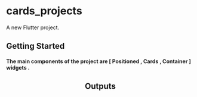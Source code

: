# cards_projects

A new Flutter project.

## Getting Started

<h4> The main components of the project are [ Positioned , Cards , Container ] widgets .</h4> 
<center><h2>Outputs</h2></center>
